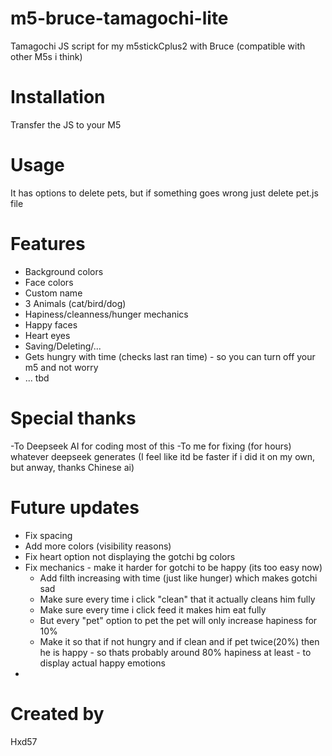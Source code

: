 # m5-bruce-tamagochi-lite
 Tamagochi JS script for my m5stickCplus2 with Bruce (compatible with other M5s i think)

# Installation
 Transfer the JS to your M5 

# Usage 
 It has options to delete pets, but if something goes wrong just delete pet.js file 

# Features
- Background colors
- Face colors
- Custom name 
- 3 Animals (cat/bird/dog)
- Hapiness/cleanness/hunger mechanics
- Happy faces 
- Heart eyes
- Saving/Deleting/...
- Gets hungry with time (checks last ran time) - so you can turn off your m5 and not worry
- ... tbd

# Special thanks
-To Deepseek AI for coding most of this
-To me for fixing (for hours) whatever deepseek generates (I feel like itd be faster if i did it on my own, but anway, thanks Chinese ai) 

# Future updates
- Fix spacing
- Add more colors (visibility reasons)
- Fix heart option not displaying the gotchi bg colors 
- Fix mechanics - make it harder for gotchi to be happy (its too easy now) 
	* Add filth increasing with time (just like hunger) which makes gotchi sad
	* Make sure every time i click "clean" that it actually cleans him fully
	* Make sure every time i click feed it makes him eat fully 
	* But every "pet" option to pet the pet will only increase hapiness for 10%
	* Make it so that if not hungry and if clean and if pet twice(20%) then he is happy - so thats probably around 80% hapiness at least - to display actual happy emotions
- 

# Created by
Hxd57
